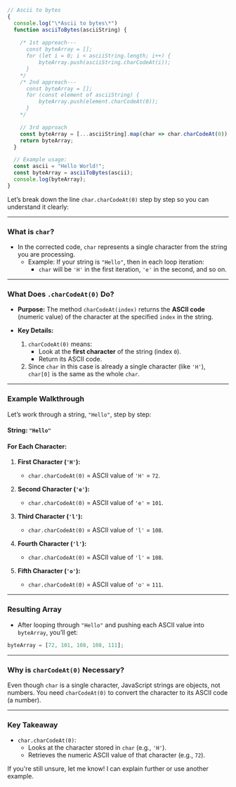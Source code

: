 ```javascript
// Ascii to bytes
{
  console.log("\*Ascii to bytes\*")
  function asciiToBytes(asciiString) {
    
    /* 1st appreach---
      const byteArray = [];
      for (let i = 0; i < asciiString.length; i++) {
          byteArray.push(asciiString.charCodeAt(i));
      }
    */
    /* 2nd appreach---
      const byteArray = [];
      for (const element of asciiString) {
          byteArray.push(element.charCodeAt(0));
      }
    */

    // 3rd approach
    const byteArray = [...asciiString].map(char => char.charCodeAt(0)) 
    return byteArray;
  }

  // Example usage:
  const ascii = "Hello World!";
  const byteArray = asciiToBytes(ascii);
  console.log(byteArray);
}
```


Let’s break down the line `char.charCodeAt(0)` step by step so you can understand it clearly:

---

### **What is `char`?**
- In the corrected code, `char` represents a single character from the string you are processing.  
  - Example: If your string is `"Hello"`, then in each loop iteration:
    - `char` will be `'H'` in the first iteration, `'e'` in the second, and so on.

---

### **What Does `.charCodeAt(0)` Do?**
- **Purpose:** The method `charCodeAt(index)` returns the **ASCII code** (numeric value) of the character at the specified `index` in the string.

- **Key Details:**
  1. `charCodeAt(0)` means:
     - Look at the **first character** of the string (index `0`).
     - Return its ASCII code.
  2. Since `char` in this case is already a single character (like `'H'`), `char[0]` is the same as the whole `char`.

---

### **Example Walkthrough**
Let’s work through a string, `"Hello"`, step by step:

#### **String:** `"Hello"`

#### **For Each Character:**
1. **First Character (`'H'`):**  
   - `char.charCodeAt(0)` = ASCII value of `'H'` = `72`.

2. **Second Character (`'e'`):**  
   - `char.charCodeAt(0)` = ASCII value of `'e'` = `101`.

3. **Third Character (`'l'`):**  
   - `char.charCodeAt(0)` = ASCII value of `'l'` = `108`.

4. **Fourth Character (`'l'`):**  
   - `char.charCodeAt(0)` = ASCII value of `'l'` = `108`.

5. **Fifth Character (`'o'`):**  
   - `char.charCodeAt(0)` = ASCII value of `'o'` = `111`.

---

### **Resulting Array**
- After looping through `"Hello"` and pushing each ASCII value into `byteArray`, you’ll get:
```javascript
byteArray = [72, 101, 108, 108, 111];
```

---

### **Why is `charCodeAt(0)` Necessary?**
Even though `char` is a single character, JavaScript strings are objects, not numbers. You need `charCodeAt(0)` to convert the character to its ASCII code (a number).

---

### **Key Takeaway**
- `char.charCodeAt(0)`:
  - Looks at the character stored in `char` (e.g., `'H'`).
  - Retrieves the numeric ASCII value of that character (e.g., `72`).

If you're still unsure, let me know! I can explain further or use another example.
